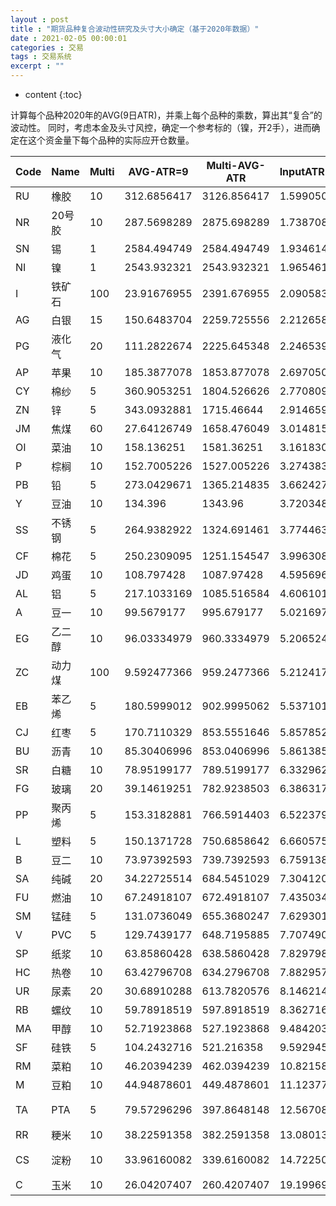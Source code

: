 ```yaml
---
layout : post
title : "期货品种复合波动性研究及头寸大小确定（基于2020年数据）"
date : 2021-02-05 00:00:01
categories : 交易
tags : 交易系统
excerpt : ""
---
```


* content
{:toc}


计算每个品种2020年的AVG(9日ATR)，并乘上每个品种的乘数，算出其“复合”的波动性。
同时，考虑本金及头寸风控，确定一个参考标的（镍，开2手），进而确定在这个资金量下每个品种的实际应开仓数量。

| Code | Name   | Multi | AVG-ATR=9   | Multi-AVG-ATR | InputATR=5000 | Hands      |
| ---- | ------ | ----- | ----------- | ------------- | ------------- | ---------- |
| RU   | 橡胶   | 10    | 312.6856417 | 3126.856417   | 1.599050079   | **1，2**   |
| NR   | 20号胶 | 10    | 287.5698289 | 2875.698289   | 1.738708132   | **1，2**   |
| SN   | 锡     | 1     | 2584.494749 | 2584.494749   | 1.934614107   | **2**      |
| NI   | 镍     | 1     | 2543.932321 | 2543.932321   | 1.965461093   | **2**      |
| I    | 铁矿石 | 100   | 23.91676955 | 2391.676955   | 2.090583342   | **2**      |
| AG   | 白银   | 15    | 150.6483704 | 2259.725556   | 2.212658076   | **2**      |
| PG   | 液化气 | 20    | 111.2822674 | 2225.645348   | 2.246539416   | **2**      |
| AP   | 苹果   | 10    | 185.3877078 | 1853.877078   | 2.697050446   | **2，3**   |
| CY   | 棉纱   | 5     | 360.9053251 | 1804.526626   | 2.770809768   | **2，3**   |
| ZN   | 锌     | 5     | 343.0932881 | 1715.46644    | 2.914659175   | **3**      |
| JM   | 焦煤   | 60    | 27.64126749 | 1658.476049   | 3.014815922   | **3**      |
| OI   | 菜油   | 10    | 158.136251  | 1581.36251    | 3.161830363   | **3**      |
| P    | 棕榈   | 10    | 152.7005226 | 1527.005226   | 3.27438303    | **3**      |
| PB   | 铅     | 5     | 273.0429671 | 1365.214835   | 3.662427239   | **3，4**   |
| Y    | 豆油   | 10    | 134.396     | 1343.96       | 3.72034882    | **3，4**   |
| SS   | 不锈钢 | 5     | 264.9382922 | 1324.691461   | 3.774463826   | **3，4**   |
| CF   | 棉花   | 5     | 250.2309095 | 1251.154547   | 3.996308858   | **4**      |
| JD   | 鸡蛋   | 10    | 108.797428  | 1087.97428    | 4.595696877   | **4，5**   |
| AL   | 铝     | 5     | 217.1033169 | 1085.516584   | 4.606101898   | **4，5**   |
| A    | 豆一   | 10    | 99.5679177  | 995.679177    | 5.021697868   | **5**      |
| EG   | 乙二醇 | 10    | 96.03334979 | 960.3334979   | 5.20652462    | **5**      |
| ZC   | 动力煤 | 100   | 9.592477366 | 959.2477366   | 5.212417824   | **5**      |
| EB   | 苯乙烯 | 5     | 180.5999012 | 902.9995062   | 5.537101588   | **5，6**   |
| CJ   | 红枣   | 5     | 170.7110329 | 853.5551646   | 5.857852201   | **5，6**   |
| BU   | 沥青   | 10    | 85.30406996 | 853.0406996   | 5.861385046   | **5，6**   |
| SR   | 白糖   | 10    | 78.95199177 | 789.5199177   | 6.33296246    | **6**      |
| FG   | 玻璃   | 20    | 39.14619251 | 782.9238503   | 6.386317135   | 6          |
| PP   | 聚丙烯 | 5     | 153.3182881 | 766.5914403   | 6.522379115   | **6，7**   |
| L    | 塑料   | 5     | 150.1371728 | 750.6858642   | 6.660575666   | **6，7**   |
| B    | 豆二   | 10    | 73.97392593 | 739.7392593   | 6.759138355   | **6，7**   |
| SA   | 纯碱   | 20    | 34.22725514 | 684.5451029   | 7.304120618   | **7**      |
| FU   | 燃油   | 10    | 67.24918107 | 672.4918107   | 7.435034777   | **7，8**   |
| SM   | 锰硅   | 5     | 131.0736049 | 655.3680247   | 7.629301113   | **7，8**   |
| V    | PVC    | 5     | 129.7439177 | 648.7195885   | 7.707490399   | **7，8**   |
| SP   | 纸浆   | 10    | 63.85860428 | 638.5860428   | 7.829798438   | **7，8**   |
| HC   | 热卷   | 10    | 63.42796708 | 634.2796708   | 7.882957992   | **7，8**   |
| UR   | 尿素   | 20    | 30.68910288 | 613.7820576   | 8.146214015   | **8**      |
| RB   | 螺纹   | 10    | 59.78918519 | 597.8918519   | 8.362716409   | **8**      |
| MA   | 甲醇   | 10    | 52.71923868 | 527.1923868   | 9.484203727   | **9，10**  |
| SF   | 硅铁   | 5     | 104.2432716 | 521.216358    | 9.592945277   | **9，10**  |
| RM   | 菜粕   | 10    | 46.20394239 | 462.0394239   | 10.82158738   | **10**     |
| M    | 豆粕   | 10    | 44.94878601 | 449.4878601   | 11.12377095   | **11**     |
| TA   | PTA    | 5     | 79.57296296 | 397.8648148   | 12.56708262   | **12，13** |
| RR   | 粳米   | 10    | 38.22591358 | 382.2591358   | 13.08013212   | **13**     |
| CS   | 淀粉   | 10    | 33.96160082 | 339.6160082   | 14.72250977   | **14，15** |
| C    | 玉米   | 10    | 26.04207407 | 260.4207407   | 19.19969963   | **20**     |



























